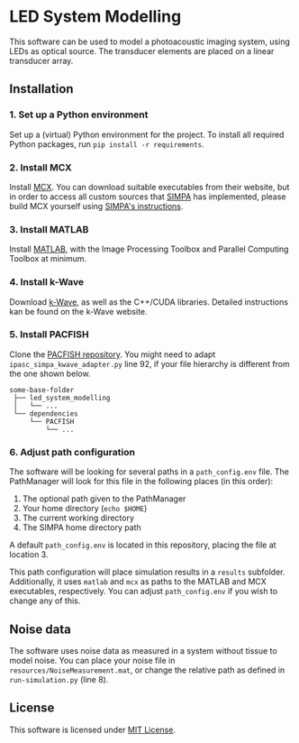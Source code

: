 # LED System Modelling

This software can be used to model a photoacoustic imaging system, using LEDs as optical source.
The transducer elements are placed on a linear transducer array.

## Installation

### 1. Set up a Python environment

Set up a (virtual) Python environment for the project. To install all required Python packages,
run `pip install -r requirements`.

### 2. Install MCX
Install [MCX](https://mcx.space/). You can download suitable executables from their website,
but in order to access all custom sources that [SIMPA](https://github.com/IMSY-DFKZ/simpa) has implemented,
please build MCX yourself using [SIMPA's instructions](https://github.com/IMSY-DFKZ/simpa/tree/main#mcx-optical-forward-model).

### 3. Install MATLAB
Install [MATLAB](https://matlab.com/products/matlab.html), with the Image Processing Toolbox
and Parallel Computing Toolbox at minimum.

### 4. Install k-Wave
Download [k-Wave](http://k-wave.org/), as well as the C++/CUDA libraries. Detailed instructions kan be found on the
k-Wave website.

### 5. Install PACFISH
Clone the [PACFISH repository](https://github.com/IPASC/PACFISH). You might need to adapt `ipasc_simpa_kwave_adapter.py`
line 92, if your file hierarchy is different from the one shown below.

```
some-base-folder
 ├── led_system_modelling
 │   └── ...
 └── dependencies
     └── PACFISH
         └── ...
```

### 6. Adjust path configuration
The software will be looking for several paths in a `path_config.env` file. The PathManager will look for this file
in the following places (in this order):
1. The optional path given to the PathManager
2. Your home directory (`echo $HOME`)
3. The current working directory
4. The SIMPA home directory path

A default `path_config.env` is located in this repository, placing the file at location 3.

This path configuration will place simulation results in a `results` subfolder.
Additionally, it uses `matlab` and `mcx` as paths to the MATLAB and MCX executables, respectively.
You can adjust `path_config.env` if you wish to change any of this.

## Noise data
The software uses noise data as measured in a system without tissue to model noise.
You can place your noise file in `resources/NoiseMeasurement.mat`,
or change the relative path as defined in `run-simulation.py` (line 8).

## License
This software is licensed under [MIT License](LICENSE).
